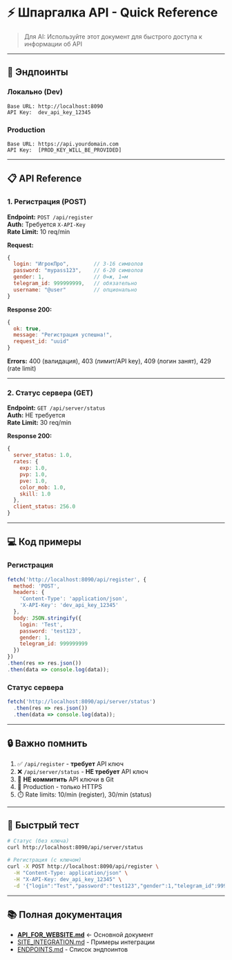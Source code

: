 # ⚡ Шпаргалка API - Quick Reference

> Для AI: Используйте этот документ для быстрого доступа к информации об API

---

## 🎯 Эндпоинты

### Локально (Dev)
```
Base URL: http://localhost:8090
API Key:  dev_api_key_12345
```

### Production
```
Base URL: https://api.yourdomain.com
API Key:  [PROD_KEY_WILL_BE_PROVIDED]
```

---

## 📋 API Reference

### 1. Регистрация (POST)

**Endpoint:** `POST /api/register`  
**Auth:** Требуется `X-API-Key`  
**Rate Limit:** 10 req/min

**Request:**
```javascript
{
  login: "ИгрокПро",        // 3-16 символов
  password: "mypass123",    // 6-20 символов
  gender: 1,                // 0=ж, 1=м
  telegram_id: 999999999,   // обязательно
  username: "@user"         // опционально
}
```

**Response 200:**
```javascript
{
  ok: true,
  message: "Регистрация успешна!",
  request_id: "uuid"
}
```

**Errors:** 400 (валидация), 403 (лимит/API key), 409 (логин занят), 429 (rate limit)

---

### 2. Статус сервера (GET)

**Endpoint:** `GET /api/server/status`  
**Auth:** НЕ требуется  
**Rate Limit:** 30 req/min

**Response 200:**
```javascript
{
  server_status: 1.0,
  rates: {
    exp: 1.0,
    pvp: 1.0,
    pve: 1.0,
    color_mob: 1.0,
    skill: 1.0
  },
  client_status: 256.0
}
```

---

## 💻 Код примеры

### Регистрация

```javascript
fetch('http://localhost:8090/api/register', {
  method: 'POST',
  headers: {
    'Content-Type': 'application/json',
    'X-API-Key': 'dev_api_key_12345'
  },
  body: JSON.stringify({
    login: 'Test',
    password: 'test123',
    gender: 1,
    telegram_id: 999999999
  })
})
.then(res => res.json())
.then(data => console.log(data));
```

### Статус сервера

```javascript
fetch('http://localhost:8090/api/server/status')
  .then(res => res.json())
  .then(data => console.log(data));
```

---

## 🔒 Важно помнить

1. ✅ `/api/register` - **требует** API ключ
2. ❌ `/api/server/status` - **НЕ требует** API ключ
3. 🚫 **НЕ коммитить** API ключи в Git
4. 🔐 Production - только HTTPS
5. ⏱️ Rate limits: 10/min (register), 30/min (status)

---

## 🧪 Быстрый тест

```bash
# Статус (без ключа)
curl http://localhost:8090/api/server/status

# Регистрация (с ключом)
curl -X POST http://localhost:8090/api/register \
  -H "Content-Type: application/json" \
  -H "X-API-Key: dev_api_key_12345" \
  -d '{"login":"Test","password":"test123","gender":1,"telegram_id":999999999}'
```

---

## 📚 Полная документация

- **[API_FOR_WEBSITE.md](API_FOR_WEBSITE.md)** ← Основной документ
- [SITE_INTEGRATION.md](SITE_INTEGRATION.md) - Примеры интеграции
- [ENDPOINTS.md](ENDPOINTS.md) - Список эндпоинтов



